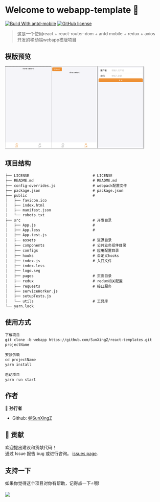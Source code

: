 # Welcome to webapp-template 👋
[![Build With antd-mobile](https://img.shields.io/badge/build-antd--mobile-green.svg)](https://mobile.ant.design)
[![GitHub license](https://img.shields.io/badge/license-MIT-blue.svg)]()

> 这是一个使用react + react-router-dom + antd mobile + redux + axios开发的移动端webapp模版项目

## 模版预览
<img src="https://github.com/SunXingZ/react-templates/blob/master/webapp_preview/home.png" width="30%"><img src="https://github.com/SunXingZ/react-templates/blob/master/webapp_preview/mine.png" width="30%"><img src="https://github.com/SunXingZ/react-templates/blob/master/webapp_preview/login.png" width="30%">

## 项目结构

```
├── LICENSE                             # LICENSE
├── README.md                           # README.md
├── config-overrides.js                 # webpack配置文件
├── package.json                        # package.json
├── public                              # 
│   ├── favicon.ico
│   ├── index.html
│   ├── manifest.json
│   └── robots.txt
├── src                                 # 开发目录
│   ├── App.js                          # 
│   ├── App.less                        # 
│   ├── App.test.js
│   ├── assets                          # 资源目录
│   ├── components                      # 公共业务组件目录
│   ├── configs                         # 应用配置目录
│   ├── hooks                           # 自定义hooks
│   ├── index.js                        # 入口文件
│   ├── index.less
│   ├── logo.svg
│   ├── pages                           # 页面目录
│   ├── redux                           # redux相关配置
│   ├── requests                        # 接口服务
│   ├── serviceWorker.js
│   ├── setupTests.js
│   └── utils                           # 工具库
└── yarn.lock
```

## 使用方式

```
下载项目
git clone -b webapp https://github.com/SunXingZ/react-templates.git projectName

安装依赖
cd projectName 
yarn install

启动项目
yarn run start
```

## 作者

👤 **孙行者**

* Github: [@SunXingZ](https://github.com/SunXingZ)

## 🤝 贡献

欢迎提出建议和贡献代码！<br />通过 Issue 报告 bug 或进行咨询。 [issues page](https://github.com/SunXingZ/react-templates/issues). 

## 支持一下

如果你觉得这个项目对你有帮助，记得点一下⭐️哦!

<a href="https://www.patreon.com/孙行者">
  <img src="https://c5.patreon.com/external/logo/become_a_patron_button@2x.png" width="160">
</a>